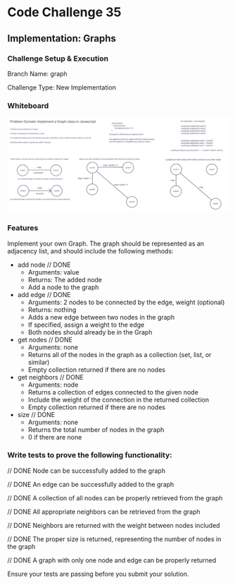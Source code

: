 # Code Challenge 35

## Implementation: Graphs

### Challenge Setup & Execution

Branch Name: graph

Challenge Type: New Implementation

### Whiteboard

![Graph Class Whiteboard](graph-class-whiteboard.png)

### Features

Implement your own Graph. The graph should be represented as an adjacency list, and should include the following methods:

- add node // DONE
  - Arguments: value
  - Returns: The added node
  - Add a node to the graph
- add edge // DONE
  - Arguments: 2 nodes to be connected by the edge, weight (optional)
  - Returns: nothing
  - Adds a new edge between two nodes in the graph
  - If specified, assign a weight to the edge
  - Both nodes should already be in the Graph
- get nodes // DONE
  - Arguments: none
  - Returns all of the nodes in the graph as a collection (set, list, or similar)
  - Empty collection returned if there are no nodes
- get neighbors // DONE
  - Arguments: node
  - Returns a collection of edges connected to the given node
  - Include the weight of the connection in the returned collection
  - Empty collection returned if there are no nodes
- size // DONE
  - Arguments: none
  - Returns the total number of nodes in the graph
  - 0 if there are none

### Write tests to prove the following functionality:

// DONE
Node can be successfully added to the graph

// DONE
An edge can be successfully added to the graph

// DONE
A collection of all nodes can be properly retrieved from the graph

// DONE
All appropriate neighbors can be retrieved from the graph

// DONE
Neighbors are returned with the weight between nodes included

// DONE
The proper size is returned, representing the number of nodes in the graph

// DONE
A graph with only one node and edge can be properly returned

Ensure your tests are passing before you submit your solution.
